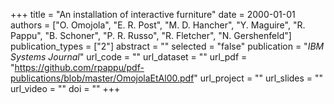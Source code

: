+++
title = "An installation of interactive furniture"
date = 2000-01-01
authors = ["O. Omojola", "E. R. Post", "M. D. Hancher", "Y. Maguire", "R. Pappu", "B. Schoner", "P. R. Russo", "R. Fletcher", "N. Gershenfeld"]
publication_types = ["2"]
abstract = ""
selected = "false"
publication = "*IBM Systems Journal*"
url_code = ""
url_dataset = ""
url_pdf = "https://github.com/rpappu/pdf-publications/blob/master/OmojolaEtAl00.pdf"
url_project = ""
url_slides = ""
url_video = ""
doi = ""
+++
